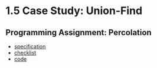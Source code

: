 # 1.5 Case Study: Union-Find

## Programming Assignment: Percolation

- [specification](http://coursera.cs.princeton.edu/algs4/assignments/percolation.html)
- [checklist](http://coursera.cs.princeton.edu/algs4/checklists/percolation.html)
- [code](Assignment)
